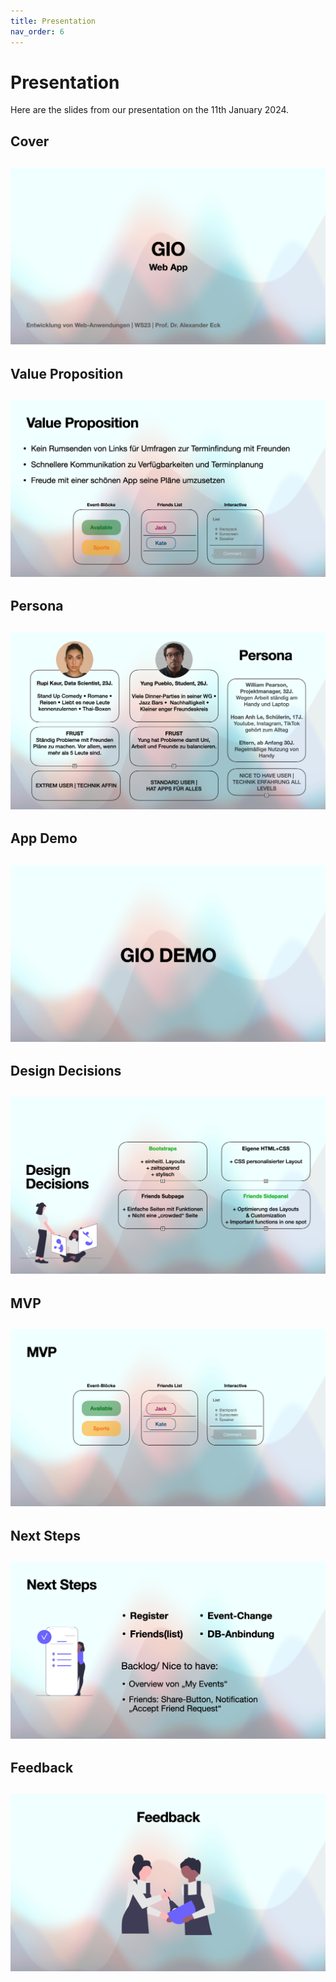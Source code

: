 ```yaml
---
title: Presentation
nav_order: 6
---
```


# Presentation 

Here are the slides from our presentation on the 11th January 2024. 

## Cover

![cover](../docs/assets/images/Presentation/ppcover.png)
--

## Value Proposition

![value proposition](../docs/assets/images/Presentation/ppvaluepropos.png)
--

## Persona

![persona](../docs/assets/images/Presentation/pppersona.png)
--

## App Demo
![demo](../docs/assets/images/Presentation/ppgio.png)
--

## Design Decisions
![design decisions](../docs/assets/images/Presentation/ppdesigndecisions.png)
--

## MVP
![mvp](../docs/assets/images/Presentation/ppmvp.png)
--

## Next Steps
![next steps](../docs/assets/images/Presentation/ppnextsteps.png)
--

## Feedback
![feedback](../docs/assets/images/Presentation/ppfeedback.png)
--

